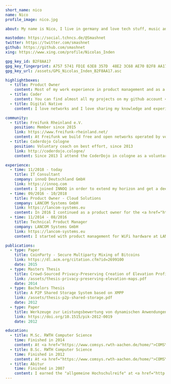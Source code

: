 ```yaml
---
short_name: nico
name: Nico
profile_image: nico.jpg

about: My name is Nico, I live in germany and love tech stuff, music and photography. Luckily, I can combine my affinity for hardware and software in my job as IT consultant. On the arty side of live I played electric guitar in a band many years ago. Hopefully, there will be another chance to do so in future :)

mastodon: https://social.tchncs.de/@Smashnet
twitter: https://twitter.com/smashnet
github: https://github.com/smashnet
xing: https://www.xing.com/profile/Nicolas_Inden

gpg_key_id: B2F8AA17
gpg_key_fingerprint: A757 5741 FD1E 63E8 357D  48E2 3C68 AE70 B2F8 AA17
gpg_key_url: /assets/GPG_Nicolas_Inden_B2F8AA17.asc

highlightboxes:
  - title: Product Owner
    content: Most of my work experience in product management and as a product owner is gathered accompanying hardware and software projects. For hardware projects I worked on initial planning, competitor analysis and internal supervision of the development process. For software projects I work together with developers creating and planning new features using agile methods like <a href="https://scrumalliance.org/learn-about-scrum/the-scrum-guide">SCRUM</a>.
  - title: Coder
    content: You can find almost all my projects on my github account <a href="https://github.com/smashnet">@smashnet</a>. Most prominently the software <a href="https://github.com/smashnet/Peergroup">Peergroup</a> that is using ideas from the BitTorrent protocol to sync files between XMPP users. And <a href="https://github.com/smashnet/SimpleWebGallery">Simple Web Gallery</a> that is a tiny, straight-forward web gallery based on microservices.
  - title: Digital Native
    content: I love networks and I love sharing my knowledge and experience with others. Hence, I support the <a href="https://freifunk.net/worum-geht-es/">Freifunk</a> community by spreading the word and expanding their free wifi mesh network. I'm also a time-to-time mentor at <a href="http://coderdojo.cologne/">Coderdojo Cologne</a>, an initiative to teach kids from 7 to 17 how to code by assisting them realizing their creative ideas.

community:
  - title: Freifunk Rheinland e.V.
    position: Member since 2015
    link: https://www.freifunk-rheinland.net/
    content: At Freifunk we build free and open networks operated by voluntary citizens. A lot of consumer WiFi routers can be run with the Freifunk firmware enabling them to build up a WiFi mesh network. This way we create a free infrastructure independent from commercial network providers. Internet access can be provided if voluntary Freifunk participants share their internet connection.
  - title: Coderdojo Cologne
    position: Voluntary coach on best effort, since 2013
    link: http://coderdojo.cologne/
    content: Since 2013 I attend the CoderDojo in cologne as a voluntary mentor helping kids to discover their fascination for programming and helping them realizing projects they thought up themselves.

experience:
  - time: 11/2018 - today
    title: IT Consultant
    company: innoQ Deutschland GmbH
    link: https://innoq.com
    content: I joined INNOQ in order to extend my horizon and get a deeper dive into software development and architecture. However, my main focus remains at the product owner role.<br/>Find my INNOQ articles and blog posts <a href="https://www.innoq.com/de/staff/nicolas-inden/">here</a>.
  - time: 09/2016 - 10/2018
    title: Product Owner - Cloud Solutions
    company: LANCOM Systems GmbH
    link: https://lancom-systems.eu
    content: In 2016 I continued as a product owner for the <a href="https://www.lancom-systems.com/products/network-management/lancom-management-cloud/">LANCOM Management Cloud</a>.
  - time: 11/2014 - 08/2016
    title: Technical Product Manager
    company: LANCOM Systems GmbH
    link: https://lancom-systems.eu
    content: I started with product management for WiFi hardware at LANCOM Systems lasting two years. Products I supervised are:<br><a href="https://www.lancom-systems.de/products/wireless-lan/outdoor-access-points/">LANCOM OAP-8xx series</a><br><a href="https://www.lancom-systems.de/products/wireless-lan/industrial-access-points/">LANCOM IAP-8xx series</a><br><a href="https://www.lancom-systems.de/products/wireless-lan/accessories/">LANCOM Antenna Portfolio</a>

publications:  
  - type: Paper
    title: CoinParty - Secure Multiparty Mixing of Bitcoins
    link: https://dl.acm.org/citation.cfm?id=2699100
    date: 2015
  - type: Masters Thesis
    title: Crowd-Sourced Privacy-Preserving Creation of Elevation Profiles using Barometers
    link: /assets/thesis-privacy-preserving-elevation-maps.pdf
    date: 2014
  - type: Bachelors Thesis
    title: A P2P Shared Storage System based on XMPP
    link: /assets/thesis-p2p-shared-storage.pdf
    date: 2012
  - type: Paper
    title: Werkzeuge zur Leistungsbewertung von dynamischen Anwendungen in Wireless Mesh-Netzwerken
    link: https://doi.org/10.1515/pik-2012-0019
    date: 2012

education:
  - title: M.Sc. RWTH Computer Science
    time: Finished in 2014
    content: At <a href="https://www.comsys.rwth-aachen.de/home/">COMSYS</a> I participated in several projects as a student worker and successfully finished my bachelor thesis and finally my master thesis. Find my thesis in section "Publications".
  - title: B.Sc. RWTH Computer Science
    time: Finished in 2012
    content: At <a href="https://www.comsys.rwth-aachen.de/home/">COMSYS</a> I participated in several projects as a student worker and successfully finished my bachelor thesis. Find my thesis in section "Publications".
  - title: Abitur
    time: Finished in 2007
    content: I earned the "allgemeine Hochschulreife" at <a href="http://gugy.de/">Gutenberg-Gymnasium Bergheim</a> in 2007.
---
```


